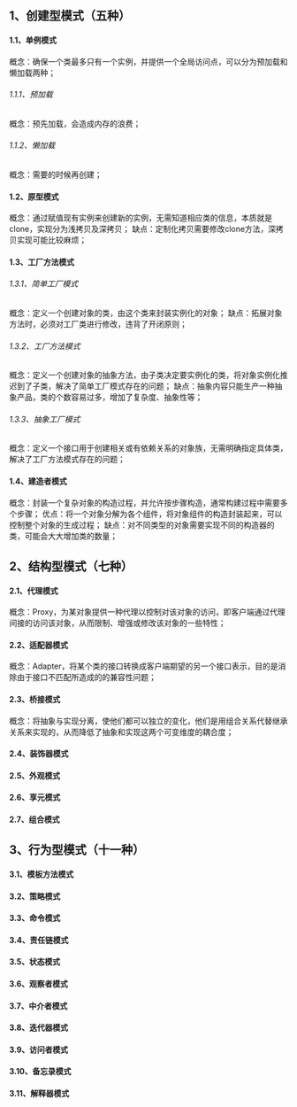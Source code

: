 ## 1、创建型模式（五种）

#### 1.1、单例模式

概念：确保一个类最多只有一个实例，并提供一个全局访问点，可以分为预加载和懒加载两种；

###### 1.1.1、预加载

概念：预先加载，会造成内存的浪费；

###### 1.1.2、懒加载

概念：需要的时候再创建；

#### 1.2、原型模式

概念：通过赋值现有实例来创建新的实例，无需知道相应类的信息，本质就是clone，实现分为浅拷贝及深拷贝；
缺点：定制化拷贝需要修改clone方法，深拷贝实现可能比较麻烦；

#### 1.3、工厂方法模式

###### 1.3.1、简单工厂模式

概念：定义一个创建对象的类，由这个类来封装实例化的对象；
缺点：拓展对象方法时，必须对工厂类进行修改，违背了开闭原则；

###### 1.3.2、工厂方法模式

概念：定义一个创建对象的抽象方法，由子类决定要实例化的类，将对象实例化推迟到了子类，解决了简单工厂模式存在的问题；
缺点：抽象内容只能生产一种抽象产品，类的个数容易过多，增加了复杂度、抽象性等；

###### 1.3.3、抽象工厂模式

概念：定义一个接口用于创建相关或有依赖关系的对象族，无需明确指定具体类，解决了工厂方法模式存在的问题；

#### 1.4、建造者模式

概念：封装一个复杂对象的构造过程，并允许按步骤构造，通常构建过程中需要多个步骤；
优点：将一个对象分解为各个组件，将对象组件的构造封装起来，可以控制整个对象的生成过程；
缺点：对不同类型的对象需要实现不同的构造器的类，可能会大大增加类的数量；



## 2、结构型模式（七种）

#### 2.1、代理模式

概念：Proxy，为某对象提供一种代理以控制对该对象的访问，即客户端通过代理间接的访问该对象，从而限制、增强或修改该对象的一些特性；

#### 2.2、适配器模式

概念：Adapter，将某个类的接口转换成客户端期望的另一个接口表示，目的是消除由于接口不匹配所造成的的兼容性问题；

#### 2.3、桥接模式

概念：将抽象与实现分离，使他们都可以独立的变化，他们是用组合关系代替继承关系来实现的，从而降低了抽象和实现这两个可变维度的耦合度；

#### 2.4、装饰器模式

#### 2.5、外观模式

#### 2.6、享元模式

#### 2.7、组合模式



## 3、行为型模式（十一种）

#### 3.1、模板方法模式

#### 3.2、策略模式

#### 3.3、命令模式

#### 3.4、责任链模式

#### 3.5、状态模式

#### 3.6、观察者模式

#### 3.7、中介者模式

#### 3.8、迭代器模式

#### 3.9、访问者模式

#### 3.10、备忘录模式

#### 3.11、解释器模式